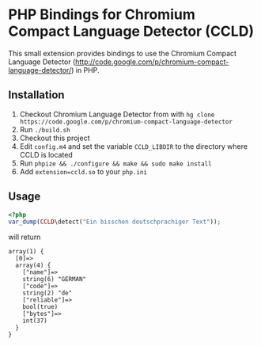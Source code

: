 # PHP Bindings for Chromium Compact Language Detector (CCLD)

This small extension provides bindings to use the Chromium Compact Language Detector
(http://code.google.com/p/chromium-compact-language-detector/) in PHP.


## Installation

 1. Checkout Chromium Language Detector from with `hg clone
    https://code.google.com/p/chromium-compact-language-detector`
 2. Run `./build.sh`
 3. Checkout this project
 4. Edit `config.m4` and set the variable `CCLD_LIBDIR` to the directory where CCLD is located
 5. Run `phpize && ./configure && make && sudo make install`
 6. Add `extension=ccld.so` to your `php.ini`

## Usage
```php
<?php
var_dump(CCLD\detect("Ein bisschen deutschprachiger Text"));
```

will return

```text
array(1) {
  [0]=>
  array(4) {
    ["name"]=>
    string(6) "GERMAN"
    ["code"]=>
    string(2) "de"
    ["reliable"]=>
    bool(true)
    ["bytes"]=>
    int(37)
  }
}
```
